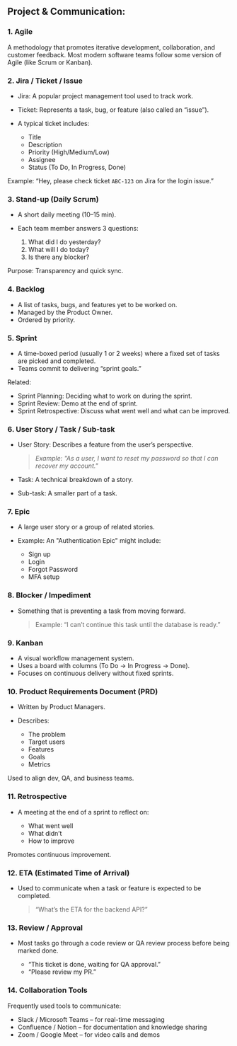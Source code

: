 
##  Project & Communication:

### 1. Agile

A methodology that promotes iterative development, collaboration, and customer feedback. Most modern software teams follow some version of Agile (like Scrum or Kanban).



###  2. Jira / Ticket / Issue

* Jira: A popular project management tool used to track work.
* Ticket: Represents a task, bug, or feature (also called an “issue”).
* A typical ticket includes:

  * Title
  * Description
  * Priority (High/Medium/Low)
  * Assignee
  * Status (To Do, In Progress, Done)

Example:
“Hey, please check ticket `ABC-123` on Jira for the login issue.”



###  3. Stand-up (Daily Scrum)

* A short daily meeting (10–15 min).
* Each team member answers 3 questions:

  1. What did I do yesterday?
  2. What will I do today?
  3. Is there any blocker?

Purpose: Transparency and quick sync.



###  4. Backlog

* A list of tasks, bugs, and features yet to be worked on.
* Managed by the Product Owner.
* Ordered by priority.



###  5. Sprint

* A time-boxed period (usually 1 or 2 weeks) where a fixed set of tasks are picked and completed.
* Teams commit to delivering “sprint goals.”

Related:

* Sprint Planning: Deciding what to work on during the sprint.
* Sprint Review: Demo at the end of sprint.
* Sprint Retrospective: Discuss what went well and what can be improved.



###  6. User Story / Task / Sub-task

* User Story: Describes a feature from the user’s perspective.

  > *Example: "As a user, I want to reset my password so that I can recover my account."*
* Task: A technical breakdown of a story.
* Sub-task: A smaller part of a task.



###  7. Epic

* A large user story or a group of related stories.
* Example: An "Authentication Epic" might include:

  * Sign up
  * Login
  * Forgot Password
  * MFA setup



###  8. Blocker / Impediment

* Something that is preventing a task from moving forward.

  > Example: “I can’t continue this task until the database is ready.”



###  9. Kanban

* A visual workflow management system.
* Uses a board with columns (To Do → In Progress → Done).
* Focuses on continuous delivery without fixed sprints.



###  10. Product Requirements Document (PRD)

* Written by Product Managers.
* Describes:

  * The problem
  * Target users
  * Features
  * Goals
  * Metrics

Used to align dev, QA, and business teams.



###  11. Retrospective

* A meeting at the end of a sprint to reflect on:

  * What went well
  * What didn’t
  * How to improve

Promotes continuous improvement.



###  12. ETA (Estimated Time of Arrival)

* Used to communicate when a task or feature is expected to be completed.

  > “What’s the ETA for the backend API?”



###  13. Review / Approval

* Most tasks go through a code review or QA review process before being marked done.

  * “This ticket is done, waiting for QA approval.”
  * “Please review my PR.”



###  14. Collaboration Tools

Frequently used tools to communicate:

* Slack / Microsoft Teams – for real-time messaging
* Confluence / Notion – for documentation and knowledge sharing
* Zoom / Google Meet – for video calls and demos
